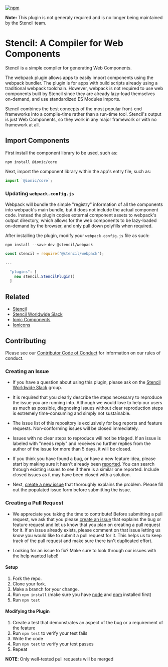 [![npm][npm-badge]][npm-badge-url]

**Note:** This plugin is not generaly required and is no longer being maintained by the Stencil team.

# Stencil: A Compiler for Web Components

Stencil is a simple compiler for generating Web Components.

The webpack plugin allows apps to easily import components using the webpack bundler. The plugin is for apps with build scripts already using a traditional webpack toolchain. However, webpack is not required to use web components built by Stencil since they are already lazy-load themselves on-demand, and use standardized ES Modules imports.

Stencil combines the best concepts of the most popular front-end frameworks into a compile-time rather than a run-time tool. Stencil's output is just Web Components, so they work in any major framework or with no framework at all.


## Import Components

First install the component library to be used, such as:

```
npm install @ionic/core
```

Next, import the component library within the app's entry file, such as:

```js
import `@ionic/core`;
```


### Updating `webpack.config.js`

Webpack will bundle the simple "registry" information of all the components into webpack's main bundle, but it does not include the actual component code. Instead the plugin copies external component assets to webpack's output directory, which allows for the web components to be lazy-loaded on-demand by the browser, and only pull down polyfills when required.

After installing the plugin, modify your `webpack.config.js` file as such:

```
npm install --save-dev @stencil/webpack
```

```js
const stencil = require('@stencil/webpack');

...

  "plugins": [
    new stencil.StencilPlugin()
  ]

```

## Related

* [Stencil](https://stenciljs.com/)
* [Stencil Worldwide Slack](https://stencil-worldwide.slack.com)
* [Ionic Components](https://www.npmjs.com/package/@ionic/core)
* [Ionicons](http://ionicons.com/)


## Contributing

Please see our [Contributor Code of Conduct](https://github.com/ionic-team/ionic/blob/master/CODE_OF_CONDUCT.md) for information on our rules of conduct.

### Creating an Issue

* If you have a question about using this plugin, please ask on the [Stencil Worldwide Slack](https://stencil-worldwide.slack.com) group.

* It is required that you clearly describe the steps necessary to reproduce the issue you are running into. Although we would love to help our users as much as possible, diagnosing issues without clear reproduction steps is extremely time-consuming and simply not sustainable.

* The issue list of this repository is exclusively for bug reports and feature requests. Non-conforming issues will be closed immediately.

* Issues with no clear steps to reproduce will not be triaged. If an issue is labeled with "needs reply" and receives no further replies from the author of the issue for more than 5 days, it will be closed.

* If you think you have found a bug, or have a new feature idea, please start by making sure it hasn't already been [reported](https://github.com/ionic-team/stencil-webpack/issues?utf8=%E2%9C%93&q=is%3Aissue). You can search through existing issues to see if there is a similar one reported. Include closed issues as it may have been closed with a solution.

* Next, [create a new issue](https://github.com/ionic-team/stencil-webpack/issues/new) that thoroughly explains the problem. Please fill out the populated issue form before submitting the issue.

### Creating a Pull Request

* We appreciate you taking the time to contribute! Before submitting a pull request, we ask that you please [create an issue](#creating-an-issue) that explains the bug or feature request and let us know that you plan on creating a pull request for it. If an issue already exists, please comment on that issue letting us know you would like to submit a pull request for it. This helps us to keep track of the pull request and make sure there isn't duplicated effort.

* Looking for an issue to fix? Make sure to look through our issues with the [help wanted](https://github.com/ionic-team/stencil-webkit/issues?q=is%3Aopen+is%3Aissue+label%3A%22help+wanted%22) label!

#### Setup

1. Fork the repo.
2. Clone your fork.
3. Make a branch for your change.
4. Run `npm install` (make sure you have [node](https://nodejs.org/en/) and [npm](http://blog.npmjs.org/post/85484771375/how-to-install-npm) installed first)
5. Run `npm test`

#### Modifying the Plugin

1. Create a test that demonstrates an aspect of the bug or a requirement of the feature
2. Run `npm test` to verify your test fails
3. Write the code
4. Run `npm test` to verify your test passes
4. Repeat

**NOTE**: Only well-tested pull requests will be merged


[npm-badge]: https://img.shields.io/npm/v/@stencil/core.svg
[npm-badge-url]: https://www.npmjs.com/package/@stencil/webpack
